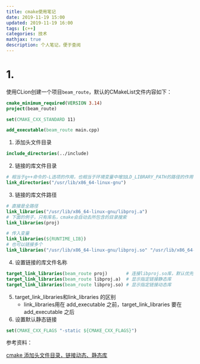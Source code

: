 ```yaml
---
title: cmake使用笔记
date: 2019-11-19 15:00
updated: 2019-11-19 16:00
tags: [c++]
categories: 技术
mathjax: true
description: 个人笔记，便于查阅
---
```


# 1.

使用CLion创建一个项目`beam_route`，默认的CMakeList文件内容如下：

```cmake
cmake_minimum_required(VERSION 3.14)
project(beam_route)

set(CMAKE_CXX_STANDARD 11)

add_executable(beam_route main.cpp)
```

1. 添加头文件目录

```cmake
include_directories(../include)
```

2. 链接的库文件目录

```cmake
# 相当于g++命令的-L选项的作用，也相当于环境变量中增加LD_LIBRARY_PATH的路径的作用
link_directories("/usr/lib/x86_64-linux-gnu")
```

3. 链接的库文件路径

```cmake
# 直接是全路径
link_libraries("/usr/lib/x86_64-linux-gnu/libproj.a")
# 下面的例子，只有库名，cmake会自动去所包含的目录搜索
link_libraries(proj)

# 传入变量
link_libraries(${RUNTIME_LIB})
# 也可以链接多个
link_libraries("/usr/lib/x86_64-linux-gnu/libproj.so" "/usr/lib/x86_64-linux-gnu/libpthread.so")
```

4. 设置链接的库文件名称

```cmake
target_link_libraries(beam_route proj)       # 连接libproj.so库，默认优先链接动态库
target_link_libraries(beam_route libproj.a)  # 显示指定链接静态库
target_link_libraries(beam_route libproj.so) # 显示指定链接动态库
```

5. target_link_libraries和link_libraries 的区别
   - link_libraries用在 add_executable 之前，target_link_libraries 要在 add_executable 之后
6. 设置默认静态链接

```cmake
set(CMAKE_CXX_FLAGS "-static ${CMAKE_CXX_FLAGS}")
```



参考资料：

[cmake 添加头文件目录，链接动态、静态库](https://www.cnblogs.com/binbinjx/p/5626916.html)